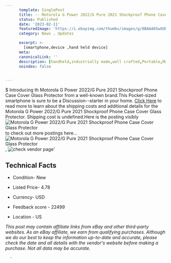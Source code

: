 ```yaml
---
      template: SinglePost
      title: -- Motorola G Power 2022/G Pure 2021 Shockproof Phone Case Cover Glass Protector
      status: Published
      date: '2023-02-11'
      featuredImage: 'https://i.ebayimg.com/thumbs/images/g/8BAAAOSwXURi~2Sa/s-l225.jpg'
      category: News , Updates

      excerpt: >-
        [smartphone,device ,hand held device]
      meta:
      canonicalLink: ''
      description: [handheld,industrially made,well crafted,Portable,Mobile,Compact,Convenient,Lightweight,Maneuverable,Man-portable,Miniature,Carriable,Hand-held,Light,Holdable,Transportable,Mobile device,Pocket-sized,On-the-go,Wireless,Cordless,Compact size,Convenient size, smartphone,device ,hand held device]
      noindex: false
      

---
```

$
      Introducing th Motorola G Power 2022/G Pure 2021 Shockproof Phone Case Cover Glass Protector from a well-known brand.This Pocket-sized smartphone is sure to be a Discussion--starter in your home. [Click Here](https://www.ebay.com/itm/144782782013?hash=item21b5b9ee3d%3Ag%3A8BAAAOSwXURi%7E2Sa&mkevt=1&mkcid=1&mkrid=711-53200-19255-0&campid=%253CePNCampaignId%253E&customid=%253CreferenceId%253E&toolid=10049) to read more to learn about the shipping costs and additional details for the Motorola G Power 2022/G Pure 2021 Shockproof Phone Case Cover Glass Protector. Shipping cost is undefined.Here is the posting visibly ![Motorola G Power 2022/G Pure 2021 Shockproof Phone Case Cover Glass Protector](https://i.ebayimg.com/thumbs/images/g/8BAAAOSwXURi~2Sa/s-l225.jpg) to check out more postings here... ![Motorola G Power 2022/G Pure 2021 Shockproof Phone Case Cover Glass Protector](https://i.ebayimg.com/images/g/8BAAAOSwXURi~2Sa/s-l1600.jpg), ![check vendor page](https://origin-galleryplus.ebayimg.com/ws/web/144782782013_2_0_1/225x225.jpg,https://origin-galleryplus.ebayimg.com/ws/web/144782782013_3_0_1/225x225.jpg,https://origin-galleryplus.ebayimg.com/ws/web/144782782013_4_0_1/225x225.jpg,https://origin-galleryplus.ebayimg.com/ws/web/144782782013_5_0_1/225x225.jpg,https://origin-galleryplus.ebayimg.com/ws/web/144782782013_6_0_1/225x225.jpg,https://origin-galleryplus.ebayimg.com/ws/web/144782782013_7_0_1/225x225.jpg,https://origin-galleryplus.ebayimg.com/ws/web/144782782013_8_0_1/225x225.jpg,https://origin-galleryplus.ebayimg.com/ws/web/144782782013_9_0_1/225x225.jpg,https://origin-galleryplus.ebayimg.com/ws/web/144782782013_10_0_1/225x225.jpg,https://origin-galleryplus.ebayimg.com/ws/web/144782782013_11_0_1/225x225.jpg,https://origin-galleryplus.ebayimg.com/ws/web/144782782013_12_0_1/225x225.jpg)'

      

 ## Technical Facts 



     
      

 - Condition- New 


      

 - Listed Price- 4.78 


      

 - Currency- USD 


      

 - Feedback score - 22499 


      

 - Location - US 


      
      

 *_This post may contain affiliate links from eBay and other third-party websites. As an eBay affiliate, we earn from qualifying purchases. Although we do our best to keep the information up-to-date and accurate, please check the date and all details with the vendor's website before making a purchase. Not all data may be accurate._*




      -
